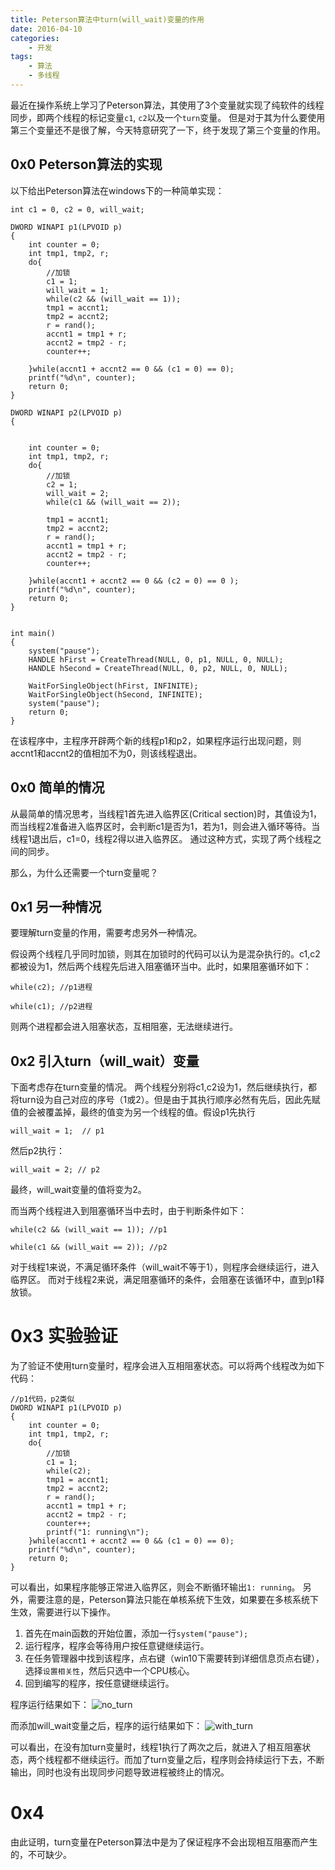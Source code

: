 ```yaml
---
title: Peterson算法中turn(will_wait)变量的作用
date: 2016-04-10
categories:
    - 开发
tags:
    - 算法
    - 多线程
---
```


最近在操作系统上学习了Peterson算法，其使用了3个变量就实现了纯软件的线程同步，即两个线程的标记变量`c1`, `c2`以及一个`turn`变量。
但是对于其为什么要使用第三个变量还不是很了解，今天特意研究了一下，终于发现了第三个变量的作用。

<!--more-->

## 0x0 Peterson算法的实现

以下给出Peterson算法在windows下的一种简单实现：
```
int c1 = 0, c2 = 0, will_wait;

DWORD WINAPI p1(LPVOID p)
{
	int counter = 0;
	int tmp1, tmp2, r;
	do{
		//加锁
		c1 = 1;
		will_wait = 1;
		while(c2 && (will_wait == 1));
		tmp1 = accnt1;
		tmp2 = accnt2;
		r = rand();
		accnt1 = tmp1 + r;
		accnt2 = tmp2 - r;
		counter++;
		
	}while(accnt1 + accnt2 == 0 && (c1 = 0) == 0);
	printf("%d\n", counter);
	return 0;
}

DWORD WINAPI p2(LPVOID p)
{


	int counter = 0;
	int tmp1, tmp2, r;
	do{
		//加锁
		c2 = 1;
		will_wait = 2;
		while(c1 && (will_wait == 2));
		
		tmp1 = accnt1;
		tmp2 = accnt2;
		r = rand();
		accnt1 = tmp1 + r;
		accnt2 = tmp2 - r;
		counter++;
		
	}while(accnt1 + accnt2 == 0 && (c2 = 0) == 0 );
	printf("%d\n", counter);
	return 0;
}


int main()
{
	system("pause");
	HANDLE hFirst = CreateThread(NULL, 0, p1, NULL, 0, NULL);
	HANDLE hSecond = CreateThread(NULL, 0, p2, NULL, 0, NULL);

	WaitForSingleObject(hFirst, INFINITE);
	WaitForSingleObject(hSecond, INFINITE);
	system("pause");
	return 0;
}
```
在该程序中，主程序开辟两个新的线程p1和p2，如果程序运行出现问题，则accnt1和accnt2的值相加不为0，则该线程退出。

## 0x0 简单的情况
从最简单的情况思考，当线程1首先进入临界区(Critical section)时，其值设为1，而当线程2准备进入临界区时，会判断c1是否为1，若为1，则会进入循环等待。当线程1退出后，c1=0，线程2得以进入临界区。
通过这种方式，实现了两个线程之间的同步。

那么，为什么还需要一个turn变量呢？

## 0x1 另一种情况
要理解turn变量的作用，需要考虑另外一种情况。

假设两个线程几乎同时加锁，则其在加锁时的代码可以认为是混杂执行的。c1,c2都被设为1，然后两个线程先后进入阻塞循环当中。此时，如果阻塞循环如下：
```
while(c2); //p1进程

while(c1); //p2进程
```
则两个进程都会进入阻塞状态，互相阻塞，无法继续进行。

## 0x2 引入turn（will_wait）变量
下面考虑存在turn变量的情况。
两个线程分别将c1,c2设为1，然后继续执行，都将turn设为自己对应的序号（1或2）。但是由于其执行顺序必然有先后，因此先赋值的会被覆盖掉，最终的值变为另一个线程的值。假设p1先执行
```
will_wait = 1;  // p1
```
然后p2执行：
```
will_wait = 2; // p2
```
最终，will_wait变量的值将变为2。

而当两个线程进入到阻塞循环当中去时，由于判断条件如下：
```
while(c2 && (will_wait == 1)); //p1
```
```
while(c1 && (will_wait == 2)); //p2
```
对于线程1来说，不满足循环条件（will_wait不等于1），则程序会继续运行，进入临界区。
而对于线程2来说，满足阻塞循环的条件，会阻塞在该循环中，直到p1释放锁。

# 0x3 实验验证
为了验证不使用turn变量时，程序会进入互相阻塞状态。可以将两个线程改为如下代码：
```
//p1代码，p2类似
DWORD WINAPI p1(LPVOID p)
{
    int counter = 0;
    int tmp1, tmp2, r;
    do{
        //加锁
        c1 = 1;
        while(c2);
        tmp1 = accnt1;
        tmp2 = accnt2;
        r = rand();
        accnt1 = tmp1 + r;
        accnt2 = tmp2 - r;
        counter++;
        printf("1: running\n");
    }while(accnt1 + accnt2 == 0 && (c1 = 0) == 0);
    printf("%d\n", counter);
    return 0;
}
```
可以看出，如果程序能够正常进入临界区，则会不断循环输出`1: running`。
另外，需要注意的是，Peterson算法只能在单核系统下生效，如果要在多核系统下生效，需要进行以下操作。
1. 首先在main函数的开始位置，添加一行`system("pause");`
2. 运行程序，程序会等待用户按任意键继续运行。
3. 在任务管理器中找到该程序，点右键（win10下需要转到详细信息页点右键），选择`设置相关性`，然后只选中一个CPU核心。
4. 回到编写的程序，按任意键继续运行。

程序运行结果如下：
![no_turn](http://qn-cdn.zacharyjia.me/no_turn.png)

而添加will_wait变量之后，程序的运行结果如下：
![with_turn](http://qn-cdn.zacharyjia.me/with_turn.png)

可以看出，在没有加turn变量时，线程1执行了两次之后，就进入了相互阻塞状态，两个线程都不继续运行。而加了turn变量之后，程序则会持续运行下去，不断输出，同时也没有出现同步问题导致进程被终止的情况。

# 0x4
由此证明，turn变量在Peterson算法中是为了保证程序不会出现相互阻塞而产生的，不可缺少。